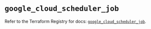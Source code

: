 # `google_cloud_scheduler_job`

Refer to the Terraform Registry for docs: [`google_cloud_scheduler_job`](https://registry.terraform.io/providers/hashicorp/google/6.49.3/docs/resources/cloud_scheduler_job).
